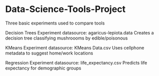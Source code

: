 # Data-Science-Tools-Project
Three basic experiments used to compare tools



Decision Trees Experiment 
  datasource: agaricus-lepiota.data
  Creates a decision tree classifying mushroooms by edible/poisonous



KMeans Experiment
  datasource: KMeans Data.csv
  Uses cellphone metadata to suggest home/work locations



Regression Experiment
  datasource: life_expectancy.csv
  Predicts life expectancy for demographic groups
